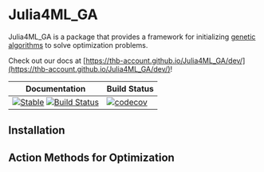 # Julia4ML_GA
Julia4ML_GA is a package that provides a framework for initializing [genetic algorithms](https://en.wikipedia.org/wiki/Genetic_algorithm) to solve optimization problems.


Check out our docs at [https://thb-account.github.io/Julia4ML_GA/dev/](https://thb-account.github.io/Julia4ML_GA/dev/)!


|Documentation| Build Status|
|-------------|-------------|
|[![Stable][docs-stable-img]][docs-stable-url] [![Build Status][docs-dev-img]][docs-dev-url]|[![codecov](https://codecov.io/gh/THB-account/Julia4ML_GA/graph/badge.svg?token=M1YMJMO46Y)](https://codecov.io/gh/THB-account/Julia4ML_GA)|


## Installation


## Action Methods for Optimization





[docs-stable-url]: https://THB-account.github.io/Julia4ML_GA.jl/stable/
[docs-stable-img]: https://img.shields.io/badge/docs-stable-blue.svg

[docs-dev-url]: https://THB-account.github.io/Julia4ML_GA/dev/
[docs-dev-img]: https://img.shields.io/badge/docs-dev-blue.svg

[cov-url]: https://codecov.io/gh/THB-account/Julia4ML_GA
[cov-img]: https://codecov.io/gh/THB-account/Julia4ML_GA/branch/docu_update_240623/graph/badge.svg?token=M1YMJMO46Y


